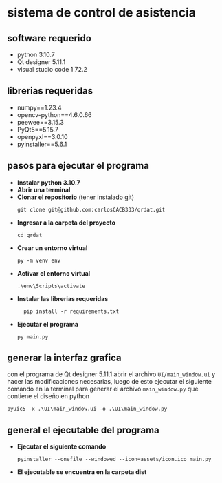 # sistema de control de asistencia

## software requerido

- python 3.10.7
- Qt designer 5.11.1
- visual studio code 1.72.2

## librerias requeridas

- numpy==1.23.4
- opencv-python==4.6.0.66
- peewee==3.15.3
- PyQt5==5.15.7
- openpyxl==3.0.10
- pyinstaller==5.6.1

## pasos para ejecutar el programa

- **Instalar python 3.10.7**
- **Abrir una terminal**
- **Clonar el repositorio** (tener instalado git)
  ```
  git clone git@github.com:carlosCACB333/qrdat.git
  ```
- **Ingresar a la carpeta del proyecto**
  ```
  cd qrdat
  ```
- **Crear un entorno virtual**
  ```
  py -m venv env
  ```
- **Activar el entorno virtual**
  ```
  .\env\Scripts\activate
  ```
- **Instalar las librerias requeridas**
  ```
    pip install -r requirements.txt
  ```
- **Ejecutar el programa**
  ```
  py main.py
  ```

## generar la interfaz grafica

con el programa de Qt designer 5.11.1 abrir el archivo `UI/main_window.ui` y hacer las modificaciones necesarias, luego de esto ejecutar el siguiente comando en la terminal para generar el archivo `main_window.py` que contiene el diseño en python

```
pyuic5 -x .\UI\main_window.ui -o .\UI\main_window.py
```

## general el ejecutable del programa

- **Ejecutar el siguiente comando**
  ```
  pyinstaller --onefile --windowed --icon=assets/icon.ico main.py
  ```
- **El ejecutable se encuentra en la carpeta dist**

